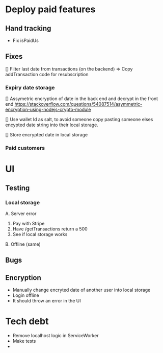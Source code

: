 # Deploy paid features

## Hand tracking

- Fix isPaidUs

## Fixes

[] Filter last date from transactions (on the backend) => Copy addTransaction code for resubscription

### Expiry date storage

[] Assymetric encryption of date in the back end and decrypt in the front end https://stackoverflow.com/questions/54087514/asymmetric-encryption-using-nodejs-crypto-module

[] Use wallet Id as salt, to avoid someone copy pasting someone elses encypted date string into their local storage.

[] Store encrypted date in local storage

### Paid customers

# UI

## Testing

### Local storage

A. Server error

1.  Pay with Stripe
2.  Have /getTransactions return a 500
3.  See if local storage works

B. Offline (same)

## Bugs

## Encryption

- Manually change encryted date of another user into local storage
- Login offline
- It should throw an error in the UI

# Tech debt

- Remove localhost logic in ServiceWorker
- Make tests
-
